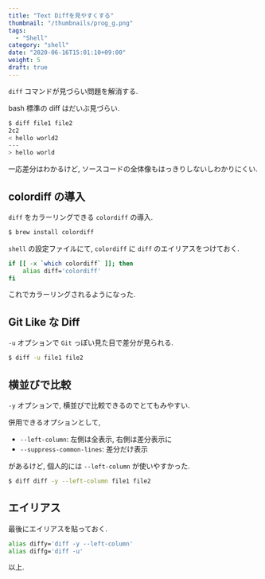 ```yaml
---
title: "Text Diffを見やすくする"
thumbnail: "/thumbnails/prog_g.png"
tags:
  - "Shell"
category: "shell"
date: "2020-06-16T15:01:10+09:00"
weight: 5
draft: true
---
```


`diff` コマンドが見づらい問題を解消する.

bash 標準の diff はだいぶ見づらい.

``` bash
$ diff file1 file2
2c2
< hello world2
---
> hello world
```

一応差分はわかるけど, ソースコードの全体像もはっきりしないしわかりにくい.

## colordiff の導入

`diff` をカラーリングできる `colordiff` の導入.

``` bash
$ brew install colordiff
```

`shell` の設定ファイルにて, `colordiff` に `diff` のエイリアスをつけておく.

``` bash
if [[ -x `which colordiff` ]]; then
    alias diff='colordiff'
fi
```

これでカラーリングされるようになった.

## Git Like な Diff

`-u` オプションで `Git` っぽい見た目で差分が見られる.

``` bash
$ diff -u file1 file2
```

## 横並びで比較

`-y` オプションで, 横並びで比較できるのでとてもみやすい.

併用できるオプションとして,

- `--left-column`: 左側は全表示, 右側は差分表示に
- `--suppress-common-lines`: 差分だけ表示

があるけど, 個人的には `--left-column` が使いやすかった.

``` bash
$ diff diff -y --left-column file1 file2
```

## エイリアス

最後にエイリアスを貼っておく.

``` bash
alias diffy='diff -y --left-column'
alias diffg='diff -u'
```

以上.
